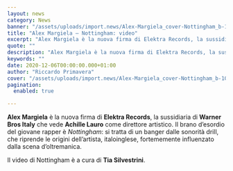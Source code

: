 ```yaml
---
layout: news
category: News
banner: "/assets/uploads/import.news/Alex-Margiela_cover-Nottingham_b-1024x1024.jpg"
title: "Alex Margiela – Nottingham: video"
excerpt: "Alex Margiela è la nuova firma di Elektra Records, la sussidiaria di Warner Bros Italy che vede Achille Lauro come direttore artistico. Il brano d’esordio del giovane rapper è Nottingham: si tratta di un banger dalle sonorità drill, che riprende le origini dell’artista, italoinglese, fortememente influenzato dalla scena d’oltremanica. Il video di Nottingham è a [&hellip"
quote: ""
description: "Alex Margiela è la nuova firma di Elektra Records, la sussidiaria di Warner Bros Italy che vede Achille Lauro come direttore artistico. Il brano d’esordio del giovane rapper è Nottingham: si tratta di un banger dalle sonorità drill, che riprende le origini dell’artista, italoinglese, fortememente influenzato dalla scena d’oltremanica. Il video di Nottingham è a [&hellip"
keywords: ""
date: 2020-12-06T00:00:00.000+01:00
author: "Riccardo Primavera"
cover: "/assets/uploads/import.news/Alex-Margiela_cover-Nottingham_b-1024x1024.jpg"
pagination:
  enabled: true

---
```


**Alex Margiela** è la nuova firma di **Elektra Records**, la sussidiaria di **Warner Bros Italy** che vede **Achille Lauro** come direttore artistico. Il brano d’esordio del giovane rapper è _Nottingham_: si tratta di un banger dalle sonorità drill, che riprende le origini dell’artista, italoinglese, fortememente influenzato dalla scena d’oltremanica.

Il video di Nottingham è a cura di **Tia Silvestrini**.